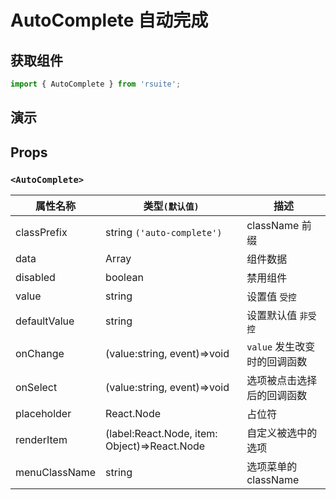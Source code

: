 # AutoComplete 自动完成

## 获取组件

```js
import { AutoComplete } from 'rsuite';
```

## 演示

<!--{demo}-->

## Props

### `<AutoComplete>`

| 属性名称      | 类型`(默认值)`                               | 描述                         |
| ------------- | -------------------------------------------- | ---------------------------- |
| classPrefix   | string `('auto-complete')`                   | className 前缀               |
| data          | Array<string>                                | 组件数据                     |
| disabled      | boolean                                      | 禁用组件                     |
| value         | string                                       | 设置值 `受控`                |
| defaultValue  | string                                       | 设置默认值 `非受控`          |
| onChange      | (value:string, event)=>void                  | `value` 发生改变时的回调函数 |
| onSelect      | (value:string, event)=>void                  | 选项被点击选择后的回调函数   |
| placeholder   | React.Node                                   | 占位符                       |
| renderItem    | (label:React.Node, item: Object)=>React.Node | 自定义被选中的选项           |
| menuClassName | string                                       | 选项菜单的 className         |
